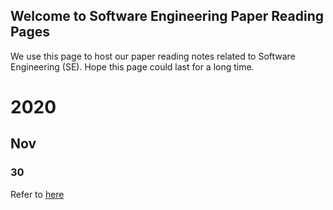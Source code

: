 ## Welcome to Software Engineering Paper Reading Pages
We use this page to host our paper reading notes related to Software Engineering (SE). Hope this page could last for a long time.

# 2020
## Nov
### 30
Refer to [here](./Nov/30.md)